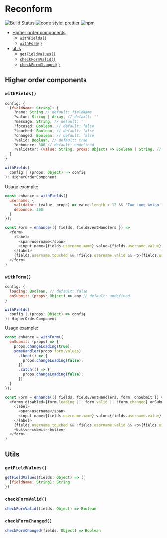# Reconform

[![Build Status](https://travis-ci.org/iamjoshellis/reconform.svg?branch=master)](https://travis-ci.org/iamjoshellis/reconform)
[![code style: prettier](https://img.shields.io/badge/code_style-prettier-ff69b4.svg)](https://github.com/prettier/prettier)
[![npm](https://img.shields.io/npm/v/reconform.svg)](https://www.npmjs.com/package/reconform)

* [Higher order components](#higher-order-components)
  + [`withFields()`](#withfields)
  + [`withForm()`](#withform)
* [utils](#utils)
  + [`getFieldValues()`](#getfieldvalues)
  + [`checkFormValid()`](#checkFormValid)
  + [`checkFormChanged()`](#checkFormChanged)

## Higher order components

### `withFields()`

```js
config: {
  [fieldName: String]: {
    ?name: String // default: fieldName
    ?value: String | Array, // default: ''
    ?message: String, // default: ''
    ?focused: Boolean, // default: false
    ?touched: Boolean, // default: false
    ?changed: Boolean, // default: false
    ?valid: Boolean, // default: true
    ?debounce: 300 // default: undefined
    ?validator: (value: String, props: Object) => Boolean | String, // default: undefined
  }
}

withFields(
  config | (props: Object) => config
): HigherOrderComponent
```

Usage example:

```js
const enhance = withFields({
  username: {
    validator: (value, props) => value.length > 12 && 'Too Long Amigo',
    debounce: 300
  }
});

const Form = enhance(({ fields, fieldEventHandlers }) =>
  <form>
    <label>
      <span>username</span>
      <input name={fields.username.name} value={fields.username.value} {...fieldEventHandlers} />
    </label>
    {fields.username.touched && !fields.username.valid && <p>{fields.username.message}</p>}
  </form>
)
```

### `withForm()`

```js
config: {
  loading: Boolean, // default: false
  onSubmit: (props: Object) => any // default: undefined
}

withFields(
  config | (props: Object) => config
): HigherOrderComponent
```

Usage example:

```js
const enhance = withForm({
  onSubmit: (props) => {
    props.changeLoading(true);
    someHandler(props.form.values)
      .then(() => {
        props.changeLoading(false);
      })
      .catch(() => {
        props.changeLoading(false);
      })
  }
});

const Form = enhance(({ fields, fieldEventHandlers, form, onSubmit }) =>
  <formn disabled={form.loading || !form.valid || !form.changed} onSubmit={onSubmit}>
    <label>
      <span>username</span>
      <input name={fields.username.name} value={fields.username.value} {...fieldEventHandlers} />
    </label>
    {fields.username.touched && !fields.username.valid && <p>{fields.username.message}</p>}
    <button>submit</button>
  </form>
)
```

## Utils

### `getFieldValues()`

```js
getFieldValues(fields: Object) => ({
  [fieldName: String]: String
})
```

### `checkFormValid()`

```js
checkFormValid(fields: Object) => Boolean
```

### `checkFormChanged()`

```js
checkFormChanged(fields: Object) => Boolean
```